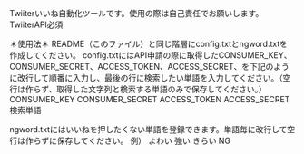 Twiiterいいね自動化ツールです。使用の際は自己責任でお願いします。TwiiterAPI必須

＊使用法＊
README（このファイル）と同じ階層にconfig.txtとngword.txtを作成してください。
config.txtにはAPI申請の際に取得したCONSUMER_KEY、CONSUMER_SECRET、ACCESS_TOKEN、ACCESS_SECRET、を下記のように改行して順番に入力し、最後の行に検索したい単語を入力してください。（空行は作らず、取得した文字列と検索する単語のみで保存してください。）
CONSUMER_KEY
CONSUMER_SECRET
ACCESS_TOKEN
ACCESS_SECRET
検索単語


ngword.txtにはいいねを押したくない単語を登録できます。単語毎に改行して空行は作らずに保存してください。
例）
よわい
強い
きらい
NG
